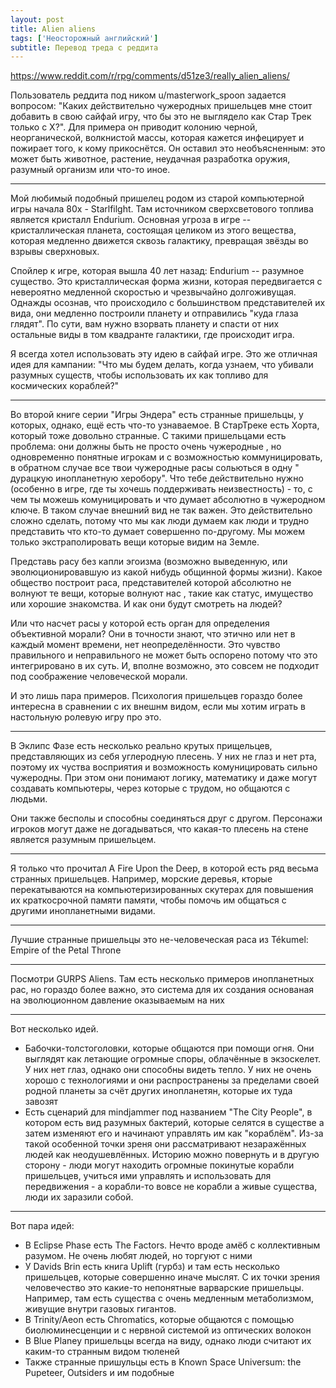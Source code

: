 ```yaml
---
layout: post
title: Alien aliens
tags: ['Неосторожный английский']
subtitle: Перевод треда с реддита
---
```


https://www.reddit.com/r/rpg/comments/d51ze3/really_alien_aliens/

Пользователь реддита под ником u/masterwork_spoon задается вопросом: "Каких действительно чужеродных пришельцев мне стоит добавить в свою сайфай игру, что бы это не выглядело как Стар Трек только с Х?". Для примера он приводит колонию черной, неорганической, волкнистой массы, которая кажется инфецирует и пожирает того, к кому прикоснётся. Он оставил это необъясненным: это может быть животное, растение, неудачная разработка оружия, разумный организм или что-то иное.

---

Мой любимый подобный пришелец родом из старой компьютерной игры начала 80х - Starlfilght. Там источником сверхсветового топлива является кристалл Endurium. Основная угроза в игре -- кристаллическая планета, состоящая целиком из этого вещества, которая медленно движется сквозь галактику, превращая звёзды во взрывы сверхновых.

Спойлер к игре, которая вышла 40 лет назад: Endurium -- разумное существо. Это кристаллическая форма жизни, которая передвигается с невероятно медленной скоростью и чрезвычайно долгоживущая. Однажды осознав, что происходило с большинством представителей их вида, они медленно построили планету и отправились "куда глаза глядят". По сути, вам нужно взорвать планету и спасти от них остальные виды в том квадранте галактики, где происходит игра.

Я всегда хотел использовать эту идею в сайфай игре. Это же отличная идея для кампании: "Что мы будем делать, когда узнаем, что убивали разумных существ, чтобы использовать их как топливо для космических кораблей?"

---

Во второй книге серии "Игры Эндера" есть странные пришельцы, у которых, однако, ещё есть что-то узнаваемое. В СтарТреке есть Хорта, который тоже довольно странные. С такими пришельцами есть проблема: они должны быть не просто очень чужеродные , но одновременно понятные игрокам и с возможностью коммуницировать, в обратном случае все твои чужеродные расы сольються в одну " дурацкую инопланетную херобору". Что тебе действительно нужно (особенно в игре, где ты хочешь поддерживать неизвестность) - то, с чем ты можешь комуницировать и что думает абсолютно в чужеродном ключе. В таком случае внешний вид не так важен. Это действительно сложно сделать, потому что мы как люди думаем как люди и трудно представить что кто-то думает совершенно по-другому. Мы можем только экстраполировать вещи которые видим на Земле.

Представь расу без капли эгоизма (возможно выведенную, или эволюционировавшую из какой нибудь общинной формы жизни). Какое общество построит раса, представителей которой абсолютно не волнуют те вещи, которые волнуют нас , такие как статус, имущество или хорошие знакомства. И как они будут смотреть на людей?

Или что насчет расы у которой есть орган для определения объективной морали? Они в точности знают, что этично или нет в каждый момент времени, нет неопределённости. Это чувство правильного и неправильного не может быть оспорено потому что это интегрировано в их суть. И, вполне возможно, это совсем не подходит под соображение человеческой морали.

И это лишь пара примеров. Психология пришельцев гораздо более интересна в сравнении с их внешнм видом, если мы хотим играть в настольную ролевую игру про это.

---

В Эклипс Фазе есть несколько реально крутых прищельцев, представляющих из себя углеродную плесень. У них не глаз и нет рта, поэтому их чуства восприятия и возможность комуницировать сильно чужеродны. При этом они понимают логику, математику и даже могут создавать компьютеры, через которые с трудом, но общаются с людьми.

Они также бесполы и способны соединяться друг с другом. Персонажи игроков могут даже не догадываться, что какая-то плесень на стене является разумным пришельцем.

---

Я только что прочитал A Fire Upon the Deep, в которой есть ряд весьма странных пришельцев. Например, морские деревья, кторые перекатываются на компьютеризированных скутерах для повышения их краткосрочной памяти памяти, чтобы помочь им общаться с другими инопланетными видами.

---

Лучшие странные пришельцы это не-человеческая раса из Tékumel: Empire of the Petal Throne

---

Посмотри GURPS Aliens. Там есть несколько примеров инопланетных рас, но гораздо более важно, это система для их создания основаная на эволюционном давление оказываемым на них

---

Вот несколько идей.

- Бабочки-толстоголовки, которые общаются при помощи огня. Они выглядят как летающие огромные споры, облачённые в экзоскелет. У них нет глаз, однако они способны видеть тепло. У них не очень хорошо с технологиями и они распространены за пределами своей родной планеты за счёт других инопланетян, которые их туда завозят  
- Есть сценарий для mindjammer под названием "The City People", в котором есть вид разумных бактерий, которые селятся в существе а затем изменяют его и начинают управлять им как "кораблём". Из-за такой особенной точки зреня они рассматривают незаражённых людей как неодушевлённых. Историю можно повернуть и в другую сторону - люди могут находить огромные покинутые корабли пришельцев, учиться ими управлять и использовать для передвижения - а корабли-то вовсе не корабли а живые существа, люди их заразили собой.

---

Вот пара идей:

- В Eclipse Phase есть The Factors. Нечто вроде амёб с коллективным разумом. Не очень любят людей, но торгуют с ними  
- У Davids Brin есть книга Uplift (гурбз) и там есть несколько пришельцев, которые совершенно иначе мыслят. С их точки зрения человечество это какие-то непонятные варварские пришельцы. Например, там есть существа с очень медленным метаболизмом, живущие внутри газовых гигантов.  
- В Trinity/Aeon есть Chromatics, которые общаются с помощью биолюминесценции и с нервной системой из оптических волокон  
- В Blue Planey пришельцы всегда на виду, однако люди считают их каким-то странным видом тюленей  
- Также странные пришульцы есть в Known Space Universum: the Pupeteer, Outsiders и им подобные  

